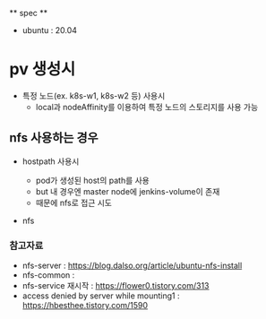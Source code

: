 ** spec **
- ubuntu : 20.04

# pv 생성시
- 특정 노드(ex. k8s-w1, k8s-w2 등) 사용시
  - local과 nodeAffinity를 이용하여 특정 노드의 스토리지를 사용 가능

## nfs 사용하는 경우
- hostpath 사용시
  - pod가 생성된 host의 path를 사용
  - but 내 경우엔 master node에 jenkins-volume이 존재
  - 때문에 nfs로 접근 시도

- nfs

### 참고자료
- nfs-server : https://blog.dalso.org/article/ubuntu-nfs-install
- nfs-common : 
- nfs-service 재시작 : https://flower0.tistory.com/313
- access denied by server while mounting1 : https://hbesthee.tistory.com/1590
